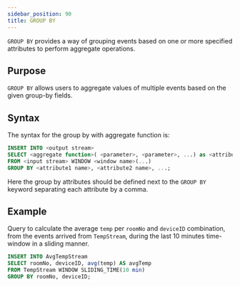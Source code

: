 ```yaml
---
sidebar_position: 90
title: GROUP BY
---
```


`GROUP BY` provides a way of grouping events based on one or more specified attributes to perform aggregate operations.

## Purpose

`GROUP BY` allows users to aggregate values of multiple events based on the given group-by fields.

## Syntax

The syntax for the group by with aggregate function is:

```sql
INSERT INTO <output stream>
SELECT <aggregate function>( <parameter>, <parameter>, ...) as <attribute1 name>, <attribute2 name>, ...
FROM <input stream> WINDOW <window name>(...)
GROUP BY <attribute1 name>, <attribute2 name>, ...;
```

Here the group by attributes should be defined next to the `GROUP BY` keyword separating each attribute by a comma.

## Example

Query to calculate the average `temp` per `roomNo` and `deviceID` combination, from the events arrived from `TempStream`, during the last 10 minutes time-window in a sliding manner.

```sql
INSERT INTO AvgTempStream
SELECT roomNo, deviceID, avg(temp) AS avgTemp
FROM TempStream WINDOW SLIDING_TIME(10 min)
GROUP BY roomNo, deviceID;
```
